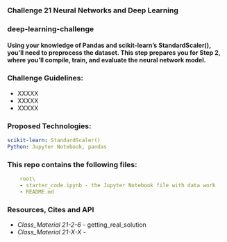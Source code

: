 ### Challenge 21 Neural Networks and Deep Learning
###  deep-learning-challenge
#### Using your knowledge of Pandas and scikit-learn’s StandardScaler(), you’ll need to preprocess the dataset. This step prepares you for Step 2, where you'll compile, train, and evaluate the neural network model.

### Challenge Guidelines:
- XXXXX
- XXXXX
- XXXXX

### Proposed Technologies:
```yaml
scikit-learn: StandardScaler()
Python: Jupyter Notebook, pandas
```

### This repo contains the following files:
```yaml
    root\
    - starter_code.ipynb - the Jupyter Notebook file with data work
    - README.md
```



### Resources, Cites and API
- *Class_Material 21-2-6* - getting_real_solution
- *Class_Material 21-X-X* - 

